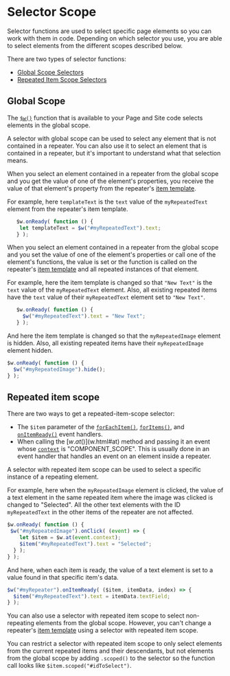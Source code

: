 # Selector Scope

Selector functions are used to select specific page elements so you can work with them in code. Depending on which selector you use, you are able to select elements from the different scopes described below.
 
There are two types of selector functions:
 
+ [Global Scope Selectors](#global-scope)
+ [Repeated Item Scope Selectors](#repeated-item-scope)
 
 
## Global Scope
 
The [`$w()`]($w.html#w) function that is available to your Page
and Site code selects elements in the global scope.
 
A selector with global scope can be used to select any element that is not contained in a repeater. You can also use it to select an element that is contained in a repeater, but it's important to understand what that selection means.
 
When you select an element contained in a repeater from the global scope and you get the value of one of the element's properties, you receive the value of that element's property from the repeater's [item template](#repeated-item-template).
 
For example, here `templateText` is the `text` value of the `myRepeatedText` element from the repeater's item template.
 
```javascript
   $w.onReady( function () {
    let templateText = $w("#myRepeatedText").text;
   } );
   ```
 
When you select an element contained in a repeater from the global scope and you set the value of one of the element's properties or call one of the element's functions, the value is set or the function is called on the repeater's [item template](#repeated-item-template) and all repeated instances of that element.
 
 
For example, here the item template is changed so that `"New Text"` is the `text` value of the `myRepeatedText` element. Also, all existing repeated items have the `text` value of their `myRepeatedText` element set to `"New Text"`.
 
```javascript
   $w.onReady( function () {
     $w("#myRepeatedText").text = "New Text";
   } );
   ```
 
And here the item template is changed so that the `myRepeatedImage` element is hidden. Also, all existing repeated items have their `myRepeatedImage` element hidden.
 
   ```javascript
   $w.onReady( function () {
     $w("#myRepeatedImage").hide();
   } );
   ```
 
## Repeated item scope
  
There are two ways to get a repeated-item-scope selector:
 
   + The `$item` parameter of the [`forEachItem()`](#forEachItem),
     [`forItems()`](#forItems), and [`onItemReady()`](#onItemReady) event
     handlers.
   + When calling the [$w.at()]($w.html#at) method and passing it an event whose
     [`context`]($w/at) is "COMPONENT_SCOPE". This is usually
     done in an event handler that handles an event on an element inside a repeater.
 
 
A selector with repeated item scope can be used to select a specific instance of a repeating element.
 
For example, here when the `myRepeatedImage` element is clicked, the value of a text element in the same repeated item where the image was clicked is changed to "Selected". All the other text elements with the ID `myRepeatedText` in the other items of the repeater are not affected.
 
   ```javascript
   $w.onReady( function () {
    $w("#myRepeatedImage").onClick( (event) => {
       let $item = $w.at(event.context);
       $item("#myRepeatedText").text = "Selected";
     } );
   } );
   ```
 
And here, when each item is ready, the value of a text element is set to a value found in that specific item's data.
 
   ```javascript
   $w("#myRepeater").onItemReady( ($item, itemData, index) => {
     $item("#myRepeatedText").text = itemData.textField;
   } );
   ```
 
You can also use a selector with repeated item scope to select non-repeating elements from the global scope. However, you can't change a repeater's [item template](#repeated-item-template) using a selector with repeated item scope.
 
You can restrict a selector with repeated item scope to only select
elements from the current repeated items and their descendants, but not elements from the global scope by adding `.scoped()` to the selector so the function call looks like `$item.scoped("#idToSelect")`.